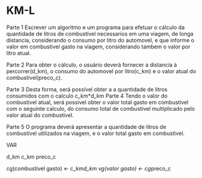 # KM-L




Parte 1
Escrever um algoritmo e um programa para efetuar o cálculo da quantidade de litros de combustível necessarios em uma viagem, de longa distancia,
considerando o consumo por litro do automovel, e que informe o valor em combustivel gasto na viagem, considerando tambem o valor por litro atual.

Parte 2
Para obter o cálculo, o usuário deverá fornecer a distancia à percorrer(d_km), o consumo do automovel por litro(c_km) e o valor atual do combustivel(preco_c).

Parte 3
Desta forma, será possível obter a a quantidade de litros consumidos com o calculo c_km*d_km
Parte 4
Tendo o valor do combustivel atual, será possivel obter o valor total gasto em combustivel com o seguinte calculo, do consumo total de combustivel multiplicado pelo valor atual do combustivel.

Parte 5
O programa deverá apresentar a quantidade de litros de combustível utilizados na viagem, e o valor total gasto em combustivel.

VAR

d_km
c_km
preco_c

cg(combustivel gasto) <- c_km*d_km
vg(valor gasto) <- cg*preco_c
